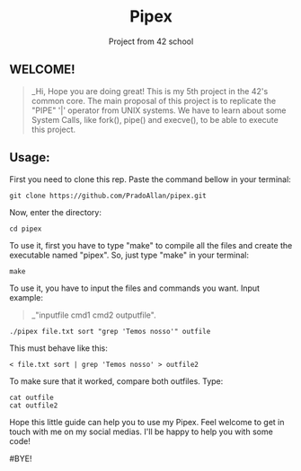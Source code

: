 <h1 align="center">Pipex</h1>
<p align="center">Project from 42 school</p>

## WELCOME!
> _Hi, Hope you are doing great!
This is my 5th project in the 42's common core. 
The main proposal of this project is to replicate the "PIPE" '|' operator from UNIX systems. We have to learn about some System Calls, like fork(), pipe() and execve(), to be able to execute this project.

## Usage:
First you need to clone this rep.
Paste the command bellow in your terminal:
```Shell
git clone https://github.com/PradoAllan/pipex.git
```

Now, enter the directory:
```Shell
cd pipex
```

To use it, first you have to type "make" to compile all the files and create the executable named "pipex".
So, just type "make" in your terminal:
```Shell
make
```

To use it, you have to input the files and commands you want. Input example:

> _"inputfile cmd1 cmd2 outputfile".

```Shell
./pipex file.txt sort "grep 'Temos nosso'" outfile
```
This must behave like this: 

```Shell
< file.txt sort | grep 'Temos nosso' > outfile2
```

To make sure that it worked, compare both outfiles.
Type:
```Shell
cat outfile
cat outfile2
```

Hope this little guide can help you to use my Pipex. Feel welcome to get in touch with me on my social medias. I'll be happy to help you with some code!

#BYE!
